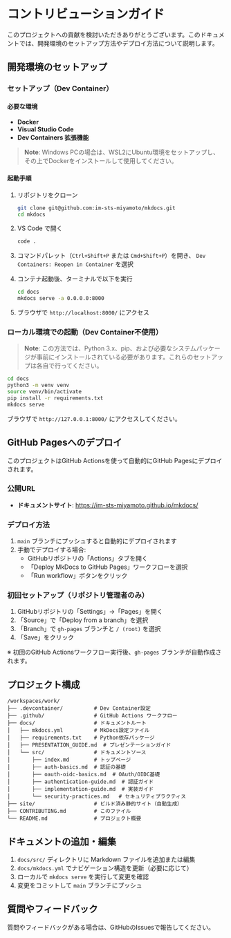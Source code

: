 # コントリビューションガイド

このプロジェクトへの貢献を検討いただきありがとうございます。このドキュメントでは、開発環境のセットアップ方法やデプロイ方法について説明します。

## 開発環境のセットアップ

### セットアップ（Dev Container）

#### 必要な環境

- **Docker**
- **Visual Studio Code**
- **Dev Containers 拡張機能**

> **Note**: Windows PCの場合は、WSL2にUbuntu環境をセットアップし、その上でDockerをインストールして使用してください。

#### 起動手順

1. リポジトリをクローン

   ```bash
   git clone git@github.com:im-sts-miyamoto/mkdocs.git
   cd mkdocs
   ```

2. VS Code で開く

   ```bash
   code .
   ```

3. コマンドパレット（`Ctrl+Shift+P` または `Cmd+Shift+P`）を開き、
   `Dev Containers: Reopen in Container` を選択

4. コンテナ起動後、ターミナルで以下を実行

   ```bash
   cd docs
   mkdocs serve -a 0.0.0.0:8000
   ```

5. ブラウザで `http://localhost:8000/` にアクセス

### ローカル環境での起動（Dev Container不使用）

> **Note**: この方法では、Python 3.x、pip、および必要なシステムパッケージが事前にインストールされている必要があります。これらのセットアップは各自で行ってください。

```bash
cd docs
python3 -m venv venv
source venv/bin/activate
pip install -r requirements.txt
mkdocs serve
```

ブラウザで `http://127.0.0.1:8000/` にアクセスしてください。

## GitHub Pagesへのデプロイ

このプロジェクトはGitHub Actionsを使って自動的にGitHub Pagesにデプロイされます。

### 公開URL

- **ドキュメントサイト**: <https://im-sts-miyamoto.github.io/mkdocs/>

### デプロイ方法

1. `main` ブランチにプッシュすると自動的にデプロイされます
2. 手動でデプロイする場合:
   - GitHubリポジトリの「Actions」タブを開く
   - 「Deploy MkDocs to GitHub Pages」ワークフローを選択
   - 「Run workflow」ボタンをクリック

### 初回セットアップ（リポジトリ管理者のみ）

1. GitHubリポジトリの「Settings」→「Pages」を開く
2. 「Source」で「Deploy from a branch」を選択
3. 「Branch」で `gh-pages` ブランチと `/ (root)` を選択
4. 「Save」をクリック

※ 初回のGitHub Actionsワークフロー実行後、`gh-pages` ブランチが自動作成されます。

## プロジェクト構成

```text
/workspaces/work/
├── .devcontainer/          # Dev Container設定
├── .github/                # GitHub Actions ワークフロー
├── docs/                   # ドキュメントルート
│   ├── mkdocs.yml          # MkDocs設定ファイル
│   ├── requirements.txt    # Python依存パッケージ
│   ├── PRESENTATION_GUIDE.md  # プレゼンテーションガイド
│   └── src/                # ドキュメントソース
│       ├── index.md        # トップページ
│       ├── auth-basics.md  # 認証の基礎
│       ├── oauth-oidc-basics.md  # OAuth/OIDC基礎
│       ├── authentication-guide.md  # 認証ガイド
│       ├── implementation-guide.md  # 実装ガイド
│       └── security-practices.md   # セキュリティプラクティス
├── site/                   # ビルド済み静的サイト（自動生成）
├── CONTRIBUTING.md         # このファイル
└── README.md               # プロジェクト概要
```

## ドキュメントの追加・編集

1. `docs/src/` ディレクトリに Markdown ファイルを追加または編集
2. `docs/mkdocs.yml` でナビゲーション構造を更新（必要に応じて）
3. ローカルで `mkdocs serve` を実行して変更を確認
4. 変更をコミットして `main` ブランチにプッシュ

## 質問やフィードバック

質問やフィードバックがある場合は、GitHubのIssuesで報告してください。
